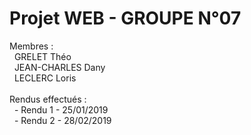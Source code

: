# Projet WEB - GROUPE N°07

Membres : <br />
&nbsp;&nbsp;GRELET Théo <br />
&nbsp;&nbsp;JEAN-CHARLES Dany<br />
&nbsp;&nbsp;LECLERC Loris <br />
 <br />
Rendus effectués : <br />
&nbsp;&nbsp;- Rendu 1 - 25/01/2019 <br />
&nbsp;&nbsp;- Rendu 2 - 28/02/2019 <br />
